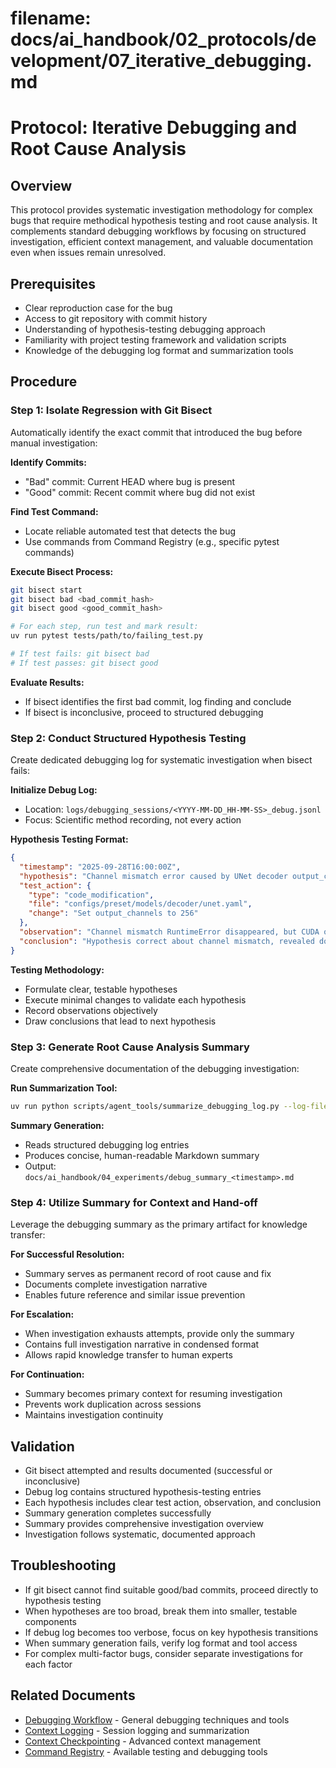 # **filename: docs/ai_handbook/02_protocols/development/07_iterative_debugging.md**
<!-- ai_cue:priority=high -->
<!-- ai_cue:use_when=debugging,root_cause_analysis,regression_testing -->

# **Protocol: Iterative Debugging and Root Cause Analysis**

## **Overview**
This protocol provides systematic investigation methodology for complex bugs that require methodical hypothesis testing and root cause analysis. It complements standard debugging workflows by focusing on structured investigation, efficient context management, and valuable documentation even when issues remain unresolved.

## **Prerequisites**
- Clear reproduction case for the bug
- Access to git repository with commit history
- Understanding of hypothesis-testing debugging approach
- Familiarity with project testing framework and validation scripts
- Knowledge of the debugging log format and summarization tools

## **Procedure**

### **Step 1: Isolate Regression with Git Bisect**
Automatically identify the exact commit that introduced the bug before manual investigation:

**Identify Commits:**
- "Bad" commit: Current HEAD where bug is present
- "Good" commit: Recent commit where bug did not exist

**Find Test Command:**
- Locate reliable automated test that detects the bug
- Use commands from Command Registry (e.g., specific pytest commands)

**Execute Bisect Process:**
```bash
git bisect start
git bisect bad <bad_commit_hash>
git bisect good <good_commit_hash>

# For each step, run test and mark result:
uv run pytest tests/path/to/failing_test.py

# If test fails: git bisect bad
# If test passes: git bisect good
```

**Evaluate Results:**
- If bisect identifies the first bad commit, log finding and conclude
- If bisect is inconclusive, proceed to structured debugging

### **Step 2: Conduct Structured Hypothesis Testing**
Create dedicated debugging log for systematic investigation when bisect fails:

**Initialize Debug Log:**
- Location: `logs/debugging_sessions/<YYYY-MM-DD_HH-MM-SS>_debug.jsonl`
- Focus: Scientific method recording, not every action

**Hypothesis Testing Format:**
```json
{
  "timestamp": "2025-09-28T16:00:00Z",
  "hypothesis": "Channel mismatch error caused by UNet decoder output_channels not matching DBNet head in_channels",
  "test_action": {
    "type": "code_modification",
    "file": "configs/preset/models/decoder/unet.yaml",
    "change": "Set output_channels to 256"
  },
  "observation": "Channel mismatch RuntimeError disappeared, but CUDA out of memory error occurred",
  "conclusion": "Hypothesis correct about channel mismatch, revealed downstream memory issue with larger feature maps"
}
```

**Testing Methodology:**
- Formulate clear, testable hypotheses
- Execute minimal changes to validate each hypothesis
- Record observations objectively
- Draw conclusions that lead to next hypothesis

### **Step 3: Generate Root Cause Analysis Summary**
Create comprehensive documentation of the debugging investigation:

**Run Summarization Tool:**
```bash
uv run python scripts/agent_tools/summarize_debugging_log.py --log-file <path_to_debug_log.jsonl>
```

**Summary Generation:**
- Reads structured debugging log entries
- Produces concise, human-readable Markdown summary
- Output: `docs/ai_handbook/04_experiments/debug_summary_<timestamp>.md`

### **Step 4: Utilize Summary for Context and Hand-off**
Leverage the debugging summary as the primary artifact for knowledge transfer:

**For Successful Resolution:**
- Summary serves as permanent record of root cause and fix
- Documents complete investigation narrative
- Enables future reference and similar issue prevention

**For Escalation:**
- When investigation exhausts attempts, provide only the summary
- Contains full investigation narrative in condensed format
- Allows rapid knowledge transfer to human experts

**For Continuation:**
- Summary becomes primary context for resuming investigation
- Prevents work duplication across sessions
- Maintains investigation continuity

## **Validation**
- Git bisect attempted and results documented (successful or inconclusive)
- Debug log contains structured hypothesis-testing entries
- Each hypothesis includes clear test action, observation, and conclusion
- Summary generation completes successfully
- Summary provides comprehensive investigation overview
- Investigation follows systematic, documented approach

## **Troubleshooting**
- If git bisect cannot find suitable good/bad commits, proceed directly to hypothesis testing
- When hypotheses are too broad, break them into smaller, testable components
- If debug log becomes too verbose, focus on key hypothesis transitions
- When summary generation fails, verify log format and tool access
- For complex multi-factor bugs, consider separate investigations for each factor

## **Related Documents**
- [Debugging Workflow](03_debugging_workflow.md) - General debugging techniques and tools
- [Context Logging](06_context_logging.md) - Session logging and summarization
- [Context Checkpointing](08_context_checkpointing.md) - Advanced context management
- [Command Registry](02_command_registry.md) - Available testing and debugging tools
